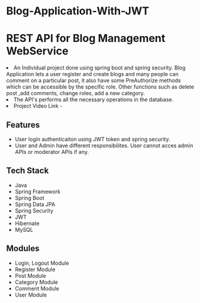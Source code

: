 # Blog-Application-With-JWT

# REST API for Blog Management WebService

<!-- ============================================  DETAILS ======================================================  -->

<li>An Individual project done using spring boot and spring security. Blog Application lets a user register and create blogs and many people can comment on a particular post, it also have some PreAuthorize methods which can be accessible by the specific role.
Other functions such as delete post ,add comments, change roles, add a new category.
<li>The API's performs all the necessary operations in the database.
<br>


<!-- ============================================  AUTHOR ======================================================  -->

<li>Project Video Link -
<!-- ============================================  FEATURES ======================================================  -->

  
## Features

* User login authenticaiton using JWT token and spring security.
* User and Admin have different responsibilites. User cannot acces admin APIs or moderator APIs if any.

<!-- ============================================  TECH STACK ======================================================  -->

## Tech Stack

* Java
* Spring Framework
* Spring Boot
* Spring Data JPA
* Spring Security
* JWT
* Hibernate
* MySQL

<!-- ============================================  MODULES ======================================================  -->

## Modules

* Login, Logout Module
* Register Module
* Post Module
* Category Module
* Comment Module
* User Module

